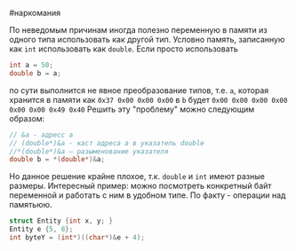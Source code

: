 #наркомания

По неведомым причинам иногда полезно переменную в памяти из одного типа использовать как другой тип.
Условно память, записанную как `int` использовать как `double`.  Если просто использовать 
```c++
int a = 50;
double b = a;
```
по сути выполнится не явное преобразование типов, т.е. `a`, которая хранится в памяти как `0x37 0x00 0x00 0x00` в `b` будет `0x00 0x00 0x00 0x00 0x00 0x00 0x49 0x40` 
Решить эту "проблему" можно следующим образом:
```c++
// &a - адресс а
// (double*)&a - каст адреса а в указатель double
//*(double*)&a – разыменование указателя 
double b = *(double*)&a;
```
Но данное решение крайне плохое, т.к. `double` и `int` имеют разные размеры.
Интересный пример: можно посмотреть конкретный байт переменной и работать с ним в удобном типе. По факту - операции над памятьюю.
```c++
struct Entity {int x, y; }
Entity e {5, 8};
int byteY = (int*)((char*)&e + 4);
```
